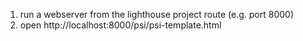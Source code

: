 

1. run a webserver from the lighthouse project route (e.g. port 8000)
1. open http://localhost:8000/psi/psi-template.html
